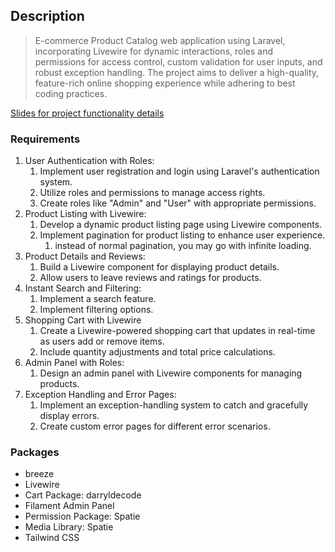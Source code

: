 
## Description

> E-commerce Product Catalog web application using Laravel, incorporating Livewire for
dynamic interactions, roles and permissions for access control, custom validation for user inputs, and
robust exception handling. The project aims to deliver a high-quality, feature-rich online shopping
experience while adhering to best coding practices.

[Slides for project functionality details](https://github.com/RehamHesham224/Product_Catalog/blob/main/Product%20Catalog.pptx)

### Requirements

1. User Authentication with Roles:
   1. Implement user registration and login using Laravel's authentication system.
   2. Utilize roles and permissions to manage access rights.
   3. Create roles like "Admin" and "User" with appropriate permissions.
2. Product Listing with Livewire:
   1. Develop a dynamic product listing page using Livewire components.
   2. Implement pagination for product listing to enhance user experience.
      1. instead of normal pagination, you may go with infinite loading.
3. Product Details and Reviews:
   1. Build a Livewire component for displaying product details.
   2. Allow users to leave reviews and ratings for products.
4. Instant Search and Filtering:
   1. Implement a search feature.
   2. Implement filtering options.
5. Shopping Cart with Livewire
   1. Create a Livewire-powered shopping cart that updates in real-time as users add or
      remove items.
   2. Include quantity adjustments and total price calculations.
6. Admin Panel with Roles:
   1. Design an admin panel with Livewire components for managing products.
7. Exception Handling and Error Pages:
   1. Implement an exception-handling system to catch and gracefully display errors.
   2. Create custom error pages for different error scenarios.

### Packages

- breeze 
- Livewire 
- Cart Package: darryldecode 
- Filament Admin Panel 
- Permission Package: Spatie 
- Media Library: Spatie
- Tailwind CSS
